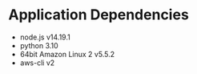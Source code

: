 # Application Dependencies
- node.js v14.19.1
- python 3.10
- 64bit Amazon Linux 2 v5.5.2
- aws-cli v2